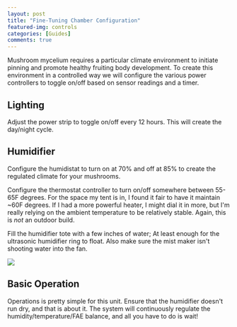 ```yaml
---
layout: post
title: "Fine-Tuning Chamber Configuration"
featured-img: controls
categories: [Guides]
comments: true
---
```


Mushroom mycelium requires a particular climate environment to initiate pinning and promote healthy fruiting body development. 
To create this environment in a controlled way we will configure the various power controllers to toggle on/off based on sensor readings and a timer.

## Lighting
Adjust the power strip to toggle on/off every 12 hours. This will create the day/night cycle.

## Humidifier
Configure the humidistat to turn on at 70% and off at 85% to create the regulated climate for your mushrooms.

Configure the thermostat controller to turn on/off somewhere between 55-65F degrees. For the space my tent is in, I found it fair to have it maintain ~60F degrees. If I had a more powerful heater, I might dial it in more, but I'm really relying on the ambient temperature to be relatively stable. Again, this is *not* an outdoor build.

Fill the humidifier tote with a few inches of water; At least enough for the ultrasonic humidifier ring to float. Also make sure the mist maker isn't shooting water into the fan.

<img src="{{ '/assets/img/posts/sensors.jpg' | relative_url }}" style="display:block;margin:auto;" />

## Basic Operation

Operations is pretty simple for this unit. Ensure that the humidifier doesn't run dry, and that is about it. The system will continuously regulate the humidity/temperature/FAE balance, and all you have to do is wait!